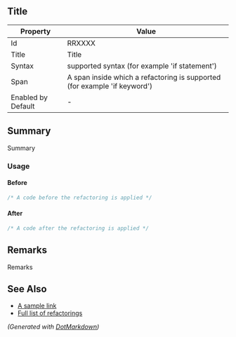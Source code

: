 ## Title

| Property           | Value                                                                       |
| ------------------ | --------------------------------------------------------------------------- |
| Id                 | RRXXXX                                                                      |
| Title              | Title                                                                       |
| Syntax             | supported syntax \(for example 'if statement'\)                             |
| Span               | A span inside which a refactoring is supported \(for example 'if keyword'\) |
| Enabled by Default | \-                                                                          |

## Summary

Summary

### Usage

#### Before

```csharp
/* A code before the refactoring is applied */
```

#### After

```csharp
/* A code after the refactoring is applied */
```

## Remarks

Remarks

## See Also

* [A sample link](https://github.com/JosefPihrt/Roslynator)
* [Full list of refactorings](Refactorings.md)


*\(Generated with [DotMarkdown](https://github.com/JosefPihrt/DotMarkdown)\)*